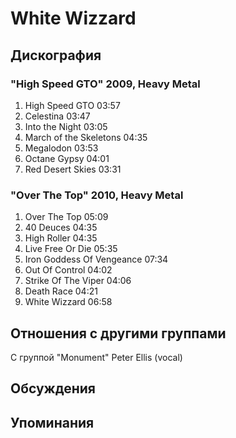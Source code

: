 # White Wizzard



## Дискография

### "High Speed GTO" 2009, Heavy Metal

1. High Speed GTO 03:57
2. Celestina 03:47
3. Into the Night 03:05
4. March of the Skeletons 04:35 
5. Megalodon 03:53
6. Octane Gypsy 04:01
7. Red Desert Skies 03:31 

### "Over The Top" 2010, Heavy Metal

1. Over The Top  05:09  
2. 40 Deuces  04:35  
3. High Roller  04:35  
4. Live Free Or Die  05:35 
5. Iron Goddess Of Vengeance  07:34 
6. Out Of Control  04:02  
7. Strike Of The Viper  04:06 
8. Death Race  04:21  
9. White Wizzard  06:58 


## Отношения с другими группами

C группой "Monument" Peter Ellis (vocal)

## Обсуждения


## Упоминания

